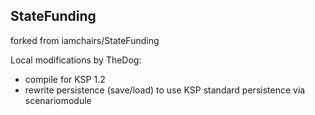 StateFunding
------------

forked from iamchairs/StateFunding

Local modifications by TheDog:
- compile for KSP 1.2
- rewrite persistence (save/load) to use KSP standard persistence via scenariomodule

